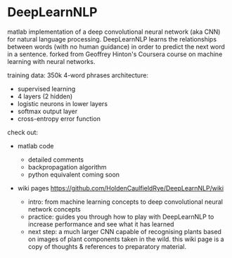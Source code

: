 DeepLearnNLP
============

matlab implementation of a deep convolutional neural network (aka CNN) for natural language processing.
DeepLearnNLP learns the relationships between words (with no human guidance) in order to predict the next word in a sentence.
forked from Geoffrey Hinton's Coursera course on machine learning with neural networks.

training data: 350k 4-word phrases
architecture: 
  - supervised learning
  - 4 layers (2 hidden)
  - logistic neurons in lower layers
  - softmax output layer
  - cross-entropy error function

check out:
- matlab code
    - detailed comments
    - backpropagation algorithm
    - python equivalent coming soon

- wiki pages https://github.com/HoldenCaulfieldRye/DeepLearnNLP/wiki
    - intro: from machine learning concepts to deep convolutional neural network concepts
    - practice: guides you through how to play with DeepLearnNLP to increase performance and see what it has learned
    - next step: a much larger CNN capable of recognising plants based on images of plant components taken in the wild.         this wiki page is a copy of thoughts & references to preparatory material.
